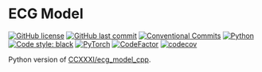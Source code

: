 # ECG Model

[![GitHub license](https://img.shields.io/github/license/ccxxxi/ecg_model_py)](LICENSE)
[![GitHub last commit](https://img.shields.io/github/last-commit/ccxxxi/ecg_model_py)](https://github.com/CCXXXI/ecg_model_py/commits)
[![Conventional Commits](https://img.shields.io/badge/Conventional%20Commits-1.0.0-%23FE5196?logo=conventionalcommits&logoColor=white)](https://conventionalcommits.org)
[![Python](https://img.shields.io/badge/Python-3776AB?logo=python&logoColor=white)](https://www.python.org)
[![Code style: black](https://img.shields.io/badge/code%20style-black-000000.svg)](https://github.com/psf/black)
[![PyTorch](https://img.shields.io/badge/PyTorch-EE4C2C?logo=pytorch&logoColor=white)](https://pytorch.org)
[![CodeFactor](https://www.codefactor.io/repository/github/ccxxxi/ecg_model_py/badge)](https://www.codefactor.io/repository/github/ccxxxi/ecg_model_py)
[![codecov](https://codecov.io/gh/CCXXXI/ecg_model_py/branch/main/graph/badge.svg?token=yrtDCQKo9m)](https://codecov.io/gh/CCXXXI/ecg_model_py)

Python version of [CCXXXI/ecg_model_cpp](https://github.com/CCXXXI/ecg_model_cpp).
